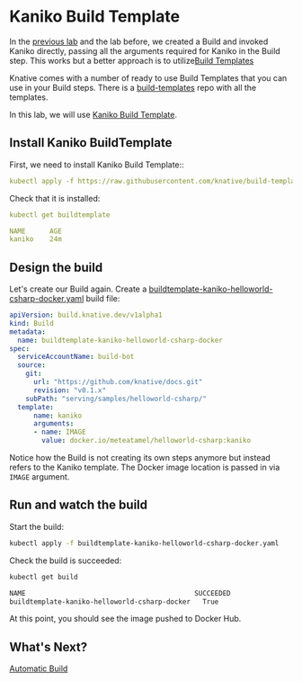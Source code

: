 # Kaniko Build Template

In the [previous lab](10-dockerbuild.md) and the lab before, we created a Build and invoked Kaniko directly, passing all the arguments required for Kaniko in the Build step. This works but a better approach is to utilize[Build Templates](https://knative.dev/docs/build/build-templates/)

Knative comes with a number of ready to use Build Templates that you can use in your Build steps. There is a [build-templates](https://github.com/knative/build-templates) repo with all the templates. 

In this lab, we will use [Kaniko Build Template](https://github.com/knative/build-templates/tree/master/kaniko).

## Install Kaniko BuildTemplate

First, we need to install Kaniko Build Template::

```yaml
kubectl apply -f https://raw.githubusercontent.com/knative/build-templates/master/kaniko/kaniko.yaml
```

Check that it is installed:

```yaml
kubectl get buildtemplate

NAME      AGE
kaniko    24m
```

## Design the build

Let's create our Build again. Create a [buildtemplate-kaniko-helloworld-csharp-docker.yaml](../build/buildtemplate-kaniko-helloworld-csharp-docker.yaml) build file:

```yaml
apiVersion: build.knative.dev/v1alpha1
kind: Build
metadata:
  name: buildtemplate-kaniko-helloworld-csharp-docker
spec:
  serviceAccountName: build-bot 
  source:
    git:
      url: "https://github.com/knative/docs.git"
      revision: "v0.1.x"
    subPath: "serving/samples/helloworld-csharp/"
  template:
      name: kaniko
      arguments:
      - name: IMAGE
        value: docker.io/meteatamel/helloworld-csharp:kaniko
```
Notice how the Build is not creating its own steps anymore but instead refers to the Kaniko template. The Docker image location is passed in via `IMAGE` argument. 

## Run and watch the build

Start the build:

```bash
kubectl apply -f buildtemplate-kaniko-helloworld-csharp-docker.yaml
```

Check the build is succeeded:

```bash
kubectl get build

NAME                                          SUCCEEDED   
buildtemplate-kaniko-helloworld-csharp-docker   True
```

At this point, you should see the image pushed to Docker Hub. 

## What's Next?
[Automatic Build](11-autobuild.md)